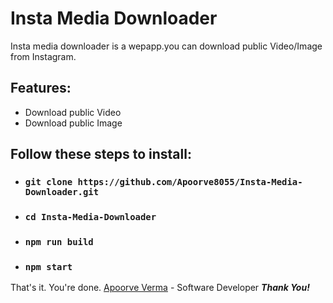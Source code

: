 
# Insta Media Downloader
Insta media downloader is a wepapp.you can download public Video/Image from Instagram.

## Features:

* Download public Video
* Download public Image

## Follow these steps to install:
* ### `git clone https://github.com/Apoorve8055/Insta-Media-Downloader.git`

* ### `cd Insta-Media-Downloader`

* ### `npm run build`

* ### `npm start`

That's it. You're done.
<a href="http://apoorveverma.com">Apoorve Verma</a> - Software Developer
***Thank You!***